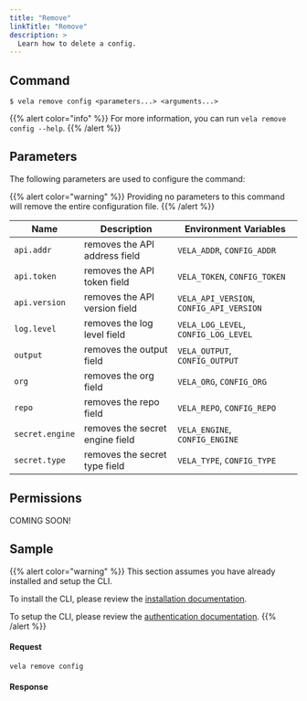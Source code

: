 ```yaml
---
title: "Remove"
linkTitle: "Remove"
description: >
  Learn how to delete a config.
---
```


## Command

```
$ vela remove config <parameters...> <arguments...>
```

{{% alert color="info" %}}
For more information, you can run `vela remove config --help`.
{{% /alert %}}

## Parameters

The following parameters are used to configure the command:

{{% alert color="warning" %}}
Providing no parameters to this command will remove the entire configuration file.
{{% /alert %}}

| Name            | Description                     | Environment Variables                    |
| --------------- | ------------------------------- | ---------------------------------------- |
| `api.addr`      | removes the API address field   | `VELA_ADDR`, `CONFIG_ADDR`               |
| `api.token`     | removes the API token field     | `VELA_TOKEN`, `CONFIG_TOKEN`             |
| `api.version`   | removes the API version field   | `VELA_API_VERSION`, `CONFIG_API_VERSION` |
| `log.level`     | removes the log level field     | `VELA_LOG_LEVEL`, `CONFIG_LOG_LEVEL`     |
| `output`        | removes the output field        | `VELA_OUTPUT`, `CONFIG_OUTPUT`           |
| `org`           | removes the org field           | `VELA_ORG`, `CONFIG_ORG`                 |
| `repo`          | removes the repo field          | `VELA_REPO`, `CONFIG_REPO`               |
| `secret.engine` | removes the secret engine field | `VELA_ENGINE`, `CONFIG_ENGINE`           |
| `secret.type`   | removes the secret type field   | `VELA_TYPE`, `CONFIG_TYPE`               |

## Permissions

COMING SOON!

## Sample

{{% alert color="warning" %}}
This section assumes you have already installed and setup the CLI.

To install the CLI, please review the [installation documentation](/docs/reference/cli/install/).

To setup the CLI, please review the [authentication documentation](/docs/reference/cli/authentication/).
{{% /alert %}}

#### Request

```sh
vela remove config
```

#### Response
